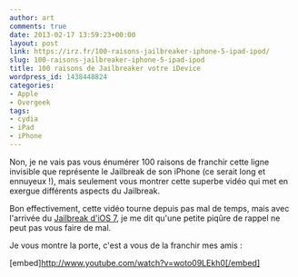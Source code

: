 ```yaml
---
author: art
comments: true
date: 2013-02-17 13:59:23+00:00
layout: post
link: https://irz.fr/100-raisons-jailbreaker-iphone-5-ipad-ipod/
slug: 100-raisons-jailbreaker-iphone-5-ipad-ipod
title: 100 raisons de Jailbreaker votre iDevice
wordpress_id: 1438448824
categories:
- Apple
- Overgeek
tags:
- cydia
- iPad
- iPhone
---
```


Non, je ne vais pas vous énumérer 100 raisons de franchir cette ligne invisible que représente le Jailbreak de son iPhone (ce serait long et ennuyeux !), mais seulement vous montrer cette superbe vidéo qui met en exergue différents aspects du Jailbreak.

Bon effectivement, cette vidéo tourne depuis pas mal de temps, mais avec l'arrivée du [Jailbreak d'iOS 7](https://irz.fr/jailbreak-ios7), je me dit qu'une petite piqûre de rappel ne peut pas vous faire de mal.

Je vous montre la porte, c'est a vous de la franchir mes amis :

[embed]http://www.youtube.com/watch?v=woto09LEkh0[/embed]
